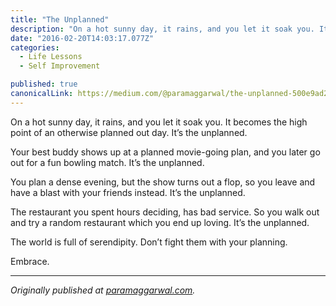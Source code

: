 ```yaml
---
title: "The Unplanned"
description: "On a hot sunny day, it rains, and you let it soak you. It becomes the high point of an otherwise planned out day. It’s the unplanned. Your best buddy shows up at a planned movie-going plan, and you…"
date: "2016-02-20T14:03:17.077Z"
categories: 
  - Life Lessons
  - Self Improvement

published: true
canonicalLink: https://medium.com/@paramaggarwal/the-unplanned-500e9ad2a610
---
```


On a hot sunny day, it rains, and you let it soak you. It becomes the high point of an otherwise planned out day. It’s the unplanned.

Your best buddy shows up at a planned movie-going plan, and you later go out for a fun bowling match. It’s the unplanned.

You plan a dense evening, but the show turns out a flop, so you leave and have a blast with your friends instead. It’s the unplanned.

The restaurant you spent hours deciding, has bad service. So you walk out and try a random restaurant which you end up loving. It’s the unplanned.

The world is full of serendipity. Don’t fight them with your planning.

Embrace.

---

_Originally published at_ [_paramaggarwal.com_](http://paramaggarwal.com/post/49086760715/the-unplanned)_._